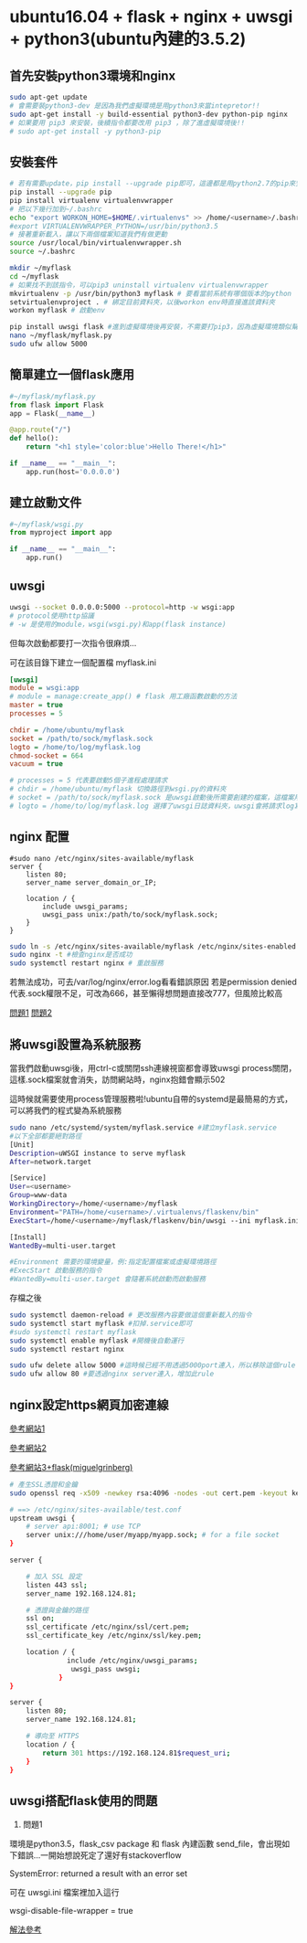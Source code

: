 # ubuntu16.04 + flask + nginx + uwsgi + python3(ubuntu內建的3.5.2)
## 首先安裝python3環境和nginx
```bash
sudo apt-get update
# 會需要裝python3-dev 是因為我們虛擬環境是用python3來當intepretor!!
sudo apt-get install -y build-essential python3-dev python-pip nginx
# 如果要用 pip3 來安裝，後續指令都要改用 pip3 ，除了進虛擬環境後!!
# sudo apt-get install -y python3-pip
```
## 安裝套件
```bash
# 若有需要update，pip install --upgrade pip即可，這邊都是用python2.7的pip來安裝
pip install --upgrade pip
pip install virtualenv virtualenvwrapper
# 把以下幾行加到~/.bashrc
echo "export WORKON_HOME=$HOME/.virtualenvs" >> /home/<username>/.bashrc
#export VIRTUALENVWRAPPER_PYTHON=/usr/bin/python3.5
# 接著重新載入，讓以下兩個檔案知道我們有做更動
source /usr/local/bin/virtualenvwrapper.sh
source ~/.bashrc

mkdir ~/myflask
cd ~/myflask
# 如果找不到該指令，可以pip3 uninstall virtualenv virtualenvwrapper
mkvirtualenv -p /usr/bin/python3 myflask # 要看當前系統有哪個版本的python
setvirtualenvproject . # 綁定目前資料夾，以後workon env時直接進該資料夾
workon myflask # 啟動env

pip install uwsgi flask #進到虛擬環境後再安裝，不需要打pip3，因為虛擬環境類似幫我們建好軟連結，不管輸入 python 或 pip，都會找到建立虛擬環境的 python 版本
nano ~/myflask/myflask.py
sudo ufw allow 5000
```
## 簡單建立一個flask應用
```python
#~/myflask/myflask.py
from flask import Flask
app = Flask(__name__)

@app.route("/")
def hello():
    return "<h1 style='color:blue'>Hello There!</h1>"

if __name__ == "__main__":
    app.run(host='0.0.0.0')
```
## 建立啟動文件
```python
#~/myflask/wsgi.py
from myproject import app

if __name__ == "__main__":
    app.run()
```
## uwsgi
```bash
uwsgi --socket 0.0.0.0:5000 --protocol=http -w wsgi:app
# protocol使用http協議
# -w 是使用的module，wsgi(wsgi.py)和app(flask instance)
```
但每次啟動都要打一次指令很麻煩...

可在該目錄下建立一個配置檔 myflask.ini
```ini
[uwsgi]
module = wsgi:app
# module = manage:create_app() # flask 用工廠函數啟動的方法
master = true
processes = 5

chdir = /home/ubuntu/myflask
socket = /path/to/sock/myflask.sock
logto = /home/to/log/myflask.log
chmod-socket = 664
vacuum = true

# processes = 5 代表要啟動5個子進程處理請求
# chdir = /home/ubuntu/myflask 切換路徑到wsgi.py的資料夾
# socket = /path/to/sock/myflask.sock 是uwsgi啟動後所需要創建的檔案，這檔案用來和Nginx通訊，會在配置Nginx時用到，所以 chmod-socket = 664是為了修改.sock檔案權限來和Nginx通訊
# logto = /home/to/log/myflask.log 選擇了uwsgi日誌資料夾，uwsgi會將請求log寫入該檔案
```
## nginx 配置
```
#sudo nano /etc/nginx/sites-available/myflask
server {
    listen 80;
    server_name server_domain_or_IP;

    location / {
        include uwsgi_params;
        uwsgi_pass unix:/path/to/sock/myflask.sock;
    }
}
```
```bash
sudo ln -s /etc/nginx/sites-available/myflask /etc/nginx/sites-enabled
sudo nginx -t #檢查nginx是否成功
sudo systemctl restart nginx # 重啟服務
```
若無法成功，可去/var/log/nginx/error.log看看錯誤原因
若是permission denied代表.sock權限不足，可改為666，甚至懶得想問題直接改777，但風險比較高

[問題1](https://stackoverflow.com/questions/22071681/permission-denied-nginx-and-uwsgi-socket)
[問題2](https://stackoverflow.com/questions/6795350/nginx-403-forbidden-for-all-files)

## 將uwsgi設置為系統服務
當我們啟動uwsgi後，用ctrl-c或關閉ssh連線視窗都會導致uwsgi process關閉，這樣.sock檔案就會消失，訪問網站時，nginx抱錯會顯示502

這時候就需要使用process管理服務啦!ubuntu自帶的systemd是最簡易的方式，可以將我們的程式變為系統服務

```bash
sudo nano /etc/systemd/system/myflask.service #建立myflask.service
#以下全部都要絕對路徑
[Unit]
Description=uWSGI instance to serve myflask
After=network.target

[Service]
User=<username>
Group=www-data
WorkingDirectory=/home/<username>/myflask
Environment="PATH=/home/<username>/.virtualenvs/flaskenv/bin"
ExecStart=/home/<username>/myflask/flaskenv/bin/uwsgi --ini myflask.ini

[Install]
WantedBy=multi-user.target

#Environment 需要的環境變量，例:指定配置檔案或虛擬環境路徑
#ExecStart 啟動服務的指令
#WantedBy=multi-user.target 會隨著系統啟動而啟動服務
```
存檔之後
```bash
sudo systemctl daemon-reload # 更改服務內容要做這個重新載入的指令
sudo systemctl start myflask #扣掉.service即可
#sudo systemctl restart myflask
sudo systemctl enable myflask #開機後自動運行
sudo systemctl restart nginx

sudo ufw delete allow 5000 #這時候已經不用透過5000port連入，所以移除這個rule
sudo ufw allow 80 #要透過nginx server連入，增加此rule
```

## nginx設定https網頁加密連線
[參考網站1](https://blog.gtwang.org/linux/nginx-create-and-install-ssl-certificate-on-ubuntu-linux/)

[參考網站2](https://medium.com/@zneuray/%E5%9C%A8nginx%E4%B8%8A%E7%82%BA%E4%BD%A0%E7%9A%84%E7%B6%B2%E7%AB%99%E5%8A%A0%E5%85%A5https-32af0223283a)

[參考網站3+flask(miguelgrinberg)](https://blog.miguelgrinberg.com/post/running-your-flask-application-over-https)
```bash
# 產生SSL憑證和金鑰
sudo openssl req -x509 -newkey rsa:4096 -nodes -out cert.pem -keyout key.pem -days 3650

# ==> /etc/nginx/sites-available/test.conf
upstream uwsgi {
    # server api:8001; # use TCP
    server unix:///home/user/myapp/myapp.sock; # for a file socket
}

server {

    # 加入 SSL 設定
    listen 443 ssl;
    server_name 192.168.124.81;

    # 憑證與金鑰的路徑
    ssl on;
    ssl_certificate /etc/nginx/ssl/cert.pem;
    ssl_certificate_key /etc/nginx/ssl/key.pem;

    location / {
              include /etc/nginx/uwsgi_params;
               uwsgi_pass uwsgi;
            }
}

server {
    listen 80;
    server_name 192.168.124.81;

    # 導向至 HTTPS
    location / {
        return 301 https://192.168.124.81$request_uri;
    }
}
```

## uwsgi搭配flask使用的問題

1. 問題1

環境是python3.5，flask_csv package 和 flask 內建函數 send_file，會出現如下錯誤...一開始想說死定了還好有stackoverflow

SystemError: <built-in function uwsgi_sendfile> returned a result with an error set

可在 uwsgi.ini 檔案裡加入這行

wsgi-disable-file-wrapper = true

[解法參考](https://beenje.github.io/blog/posts/uwsgi-send_file-and-python35/)
 
